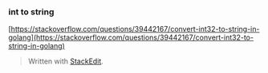 ### int to string	
[https://stackoverflow.com/questions/39442167/convert-int32-to-string-in-golang](https://stackoverflow.com/questions/39442167/convert-int32-to-string-in-golang)


> Written with [StackEdit](https://stackedit.io/).
<!--stackedit_data:
eyJoaXN0b3J5IjpbMjA4MzgyNDk4MSwxMjc1Mzk2MzI3XX0=
-->